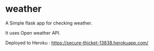 # weather

A Simple flask app for checking weather.

It uses Open weather API.

Deployed to Heroku : https://secure-thicket-13838.herokuapp.com/



